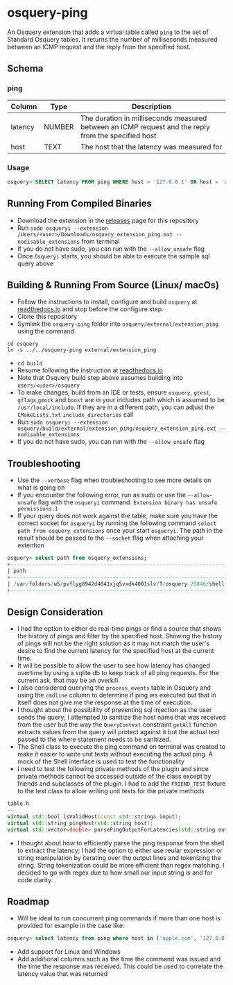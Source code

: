 # osquery-ping
An Osquery extension that adds a virtual table called `ping` to the set of Standard Osquery tables. It returns the number of 
milliseconds measured between an ICMP request and the reply from the specified host. 


## Schema
### ping
| Column    | Type   | Description                                                                                         |
|-----------|--------|-----------------------------------------------------------------------------------------------------|
| latency   | NUMBER | The duration in milliseconds measured between an ICMP request and the reply from the specified host |
| host      | TEXT   | The host that the latency was measured for                                                          |


### Usage
```sql
osquery> SELECT latency FROM ping WHERE host = '127.0.0.1' OR host = 'www.apple.com';
```
## Running From Compiled Binaries
* Download the extension in the [releases](https://github.com/eopeter/osquery-ping/releases) page for this repository
* Run `sudo osqueryi --extension /Users/<user>/Downloads/osquery_extension_ping.ext --nodisable_extensions` from terminal
* If you do not have sudo, you can run with the `--allow_unsafe` flag
* Once `Osqueryi` starts, you should be able to execute the sample sql query above

## Building & Running From Source (Linux/ macOs)
* Follow the instructions to install, configure and build `osquery` at [readthedocs.io](https://osquery.readthedocs.io/en/latest/development/building/) and stop before the configure step.
* Clone this repository
* Symlink the `osquery-ping` folder into `osquery/external/extension_ping` using the command
```
cd osquery
ln -s ../../osquery-ping external/extension_ping
```
* `cd build`
* Resume following the instruction at [readthedocs.io](https://osquery.readthedocs.io/en/latest/development/building/)
* Note that Osquery build step above assumes building into `users/<user>/osquery`
* To make changes, build from an IDE or tests, ensure `osquery`, `gtest`, `gflags`,`gmock` and `boost` are in your includes path which is assumed to be `/usr/local/include`. If they are in a different path, you can adjust the `CMakeLists.txt` `include_directories` call
* Run `sudo osqueryi --extension osquery/build/external/extension_ping/osquery_extension_ping.ext --nodisable_extensions`
* If you do not have sudo, you can run with the `--allow_unsafe` flag

## Troubleshooting
* Use the `--verbose` flag when troubleshooting to see more details on what is going on
* If you encounter the following error, run as sudo or use the `--allow-unsafe` flag with the `osqueryi` command. `Extension binary has unsafe permissions:1`
* If your query does not work against the table, make sure you have the correct socket for `osqueryi` by running the following command `select path from osquery_extensions` once your start `osqueryi`. The path in the result should be passed to the `--socket` flag when attaching your extention
```sql
osquery> select path from osquery_extensions;
+-------------------------------------------------------------------------+
| path                                                                    |
+-------------------------------------------------------------------------+
| /var/folders/w5/pvflyg8942d4041xjq5vxdk4001slv/T/osquery-25846/shell.em |
+-------------------------------------------------------------------------+
```

## Design Consideration

* I had the option to either do real-time pings or find a source that shows the history of pings and filter by the specified host. Showing the history of pings will not be the right solution as it may not match the user's desire to find the current latency for the specified host at the current time.
* It will be possible to allow the user to see how latency has changed overtime by using a sqlite db to keep track of all ping requests. For the current ask, that may be an overkill.
* I also considered querying the `process_events` table in Osquery and using the `cmdline` column to determine if ping ws executed but that in itself does not give me the response at the time of execution.
* I thought about the possibility of preventing sql injection as the user sends the query; I attempted to sanitize the host name that was received from the user but the way the `QueryContext` constraint `getAll` function extracts values from the query will protect against it but the actual text passed to the where statement needs to be sanitized.
* The Shell class to execute the ping command on terminal was created to make it easier to write unit tests without executing the actual ping. A mock of the Shell interface is used to test the functionality
* I need to test the following private methods of the plugin and since private methods cannot be accessed outside of the class except by friends and subclasses of the plugin. I had to add the `FRIEND_TEST` fixture to the test class to allow writing unit tests for the private methods
```c++
table.h
--
virtual std::bool isValidHost(const std::string& input);
virtual std::string pingHost(std::string host);
virtual std::vector<double> parsePingOutputForLatencies(std::string output);
```
* I thought about how to efficiently parse the ping response from the shell to extract the latency; I had the option to either use reular expression or string manipulation by iterating over the output lines and tokenizing the string. String tokenization could be more efficient than regex matching. I decided to go with regex due to how small our input string is and for code clarity.

## Roadmap
* Will be ideal to run concurrent ping commands if more than one host is provided for example in the case like:
```sql
osquery> select latency from ping where host in ('apple.com', '127.0.0.1', 'localhost')
```
* Add support for Linux and Windows
* Add additional columns such as the time the command was issued and the time the response was received. This could be used to correlate the latency value that was returned
